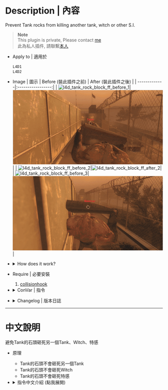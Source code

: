 # Description | 內容
Prevent Tank rocks from killing another tank, witch or other S.I.

> __Note__ <br/>
This plugin is private, Please contact [me](https://github.com/fbef0102/Game-Private_Plugin#私人插件列表-private-plugins-list)<br/>
此為私人插件, 請聯繫[本人](https://github.com/fbef0102/Game-Private_Plugin#私人插件列表-private-plugins-list)

* Apply to | 適用於
	```
	L4D1
	L4D2
	```

* Image | 圖示
	| Before (裝此插件之前)  			| After (裝此插件之後) |
	| -------------|:-----------------:|
	| ![l4d_tank_rock_block_ff_before_1](image/l4d_tank_rock_block_ff_before_1.gif)|![l4d_tank_rock_block_ff_after_1](image/l4d_tank_rock_block_ff_after_1.gif)|
	| ![l4d_tank_rock_block_ff_before_2](image/l4d_tank_rock_block_ff_before_2.gif)|![l4d_tank_rock_block_ff_after_2](image/l4d_tank_rock_block_ff_after_2.gif)|
	| ![l4d_tank_rock_block_ff_before_3](image/l4d_tank_rock_block_ff_before_3.gif)|![l4d_tank_rock_block_ff_after_3](image/l4d_tank_rock_block_ff_after_3.gif)|

* <details><summary>How does it work?</summary>

	* Prevent Tank rocks from killing another tank, witch or other S.I.
</details>

* Require | 必要安裝
	1. [collisionhook](https://github.com/fbef0102/Collisionhook/releases)

* <details><summary>ConVar | 指令</summary>

	* cfg/sourcemod/l4d_tank_rock_block_ff.cfg
		```php
		// 0=Plugin off, 1=Plugin on.
		l4d_tank_rock_block_ff_enable "1"

		// If 1, Tank rock won't kill smoker
		l4d_tank_rock_block_ff_smoker "1"

		// If 1, Tank rock won't kill boomer
		l4d_tank_rock_block_ff_boomer "1"

		// If 1, Tank rock won't kill hunter
		l4d_tank_rock_block_ff_hunter "1"

		// If 1, Tank rock won't kill spitter
		l4d_tank_rock_block_ff_spitter "1"

		// If 1, Tank rock won't kill jockey
		l4d_tank_rock_block_ff_jockey "1"

		// If 1, Tank rock won't kill charger
		l4d_tank_rock_block_ff_charger "1"

		// If 1, Tank rock won't kill tank
		l4d_tank_rock_block_ff_tank "1"

		// If 1, Tank rock won't kill witch
		l4d_tank_rock_block_ff_witch "1"
		```
</details>

* <details><summary>Changelog | 版本日誌</summary>

	* v1.0 (2025-7-2)
		* Initial Release
</details>

- - - -
# 中文說明
避免Tank的石頭砸死另一個Tank、Witch、特感

* 原理
	* Tank的石頭不會砸死另一個Tank
	* Tank的石頭不會砸死Witch
	* Tank的石頭不會砸死特感

* <details><summary>指令中文介紹 (點我展開)</summary>

	* cfg/sourcemod/l4d_tank_rock_block_ff.cfg
		```php
		// 0=關閉插件, 1=啟動插件
		l4d_tank_rock_block_ff_enable "1"

		// 為1時，Tank的石頭不會砸死Smoker
		l4d_tank_rock_block_ff_smoker "1"

		// 為1時，Tank的石頭不會砸死Boomer
		l4d_tank_rock_block_ff_boomer "1"

		// 為1時，Tank的石頭不會砸死Hunter
		l4d_tank_rock_block_ff_hunter "1"

		// 為1時，Tank的石頭不會砸死Spitter
		l4d_tank_rock_block_ff_spitter "1"

		// 為1時，Tank的石頭不會砸死Jockey
		l4d_tank_rock_block_ff_jockey "1"

		// 為1時，Tank的石頭不會砸死Charger
		l4d_tank_rock_block_ff_charger "1"

		// 為1時，Tank的石頭不會砸死Tank
		l4d_tank_rock_block_ff_tank "1"

		// 為1時，Tank的石頭不會砸死Witch
		l4d_tank_rock_block_ff_witch "1"
		```
</details>

